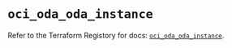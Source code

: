 # `oci_oda_oda_instance`

Refer to the Terraform Registory for docs: [`oci_oda_oda_instance`](https://registry.terraform.io/providers/oracle/oci/6.18.0/docs/resources/oda_oda_instance).
